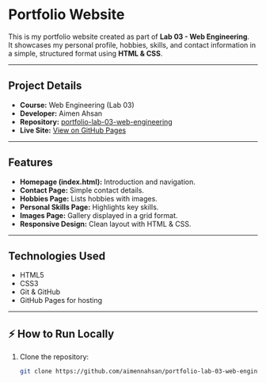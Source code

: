 # Portfolio Website

This is my portfolio website created as part of **Lab 03 - Web Engineering**.  
It showcases my personal profile, hobbies, skills, and contact information in a simple, structured format using **HTML & CSS**.

---

##  Project Details
- **Course:** Web Engineering (Lab 03)
- **Developer:** Aimen Ahsan  
- **Repository:** [portfolio-lab-03-web-engineering](https://github.com/aimennahsan/portfolio-lab-03-web-engineering)
- **Live Site:** [View on GitHub Pages](https://aimennahsan.github.io/portfolio-lab-03-web-engineering/)

---

##  Features
- **Homepage (index.html):** Introduction and navigation.
- **Contact Page:** Simple contact details.
- **Hobbies Page:** Lists hobbies with images.
- **Personal Skills Page:** Highlights key skills.
- **Images Page:** Gallery displayed in a grid format.
- **Responsive Design:** Clean layout with HTML & CSS.

---

##  Technologies Used
- HTML5  
- CSS3  
- Git & GitHub  
- GitHub Pages for hosting  

---


## ⚡ How to Run Locally
1. Clone the repository:  
   ```bash
   git clone https://github.com/aimennahsan/portfolio-lab-03-web-engineering.git

